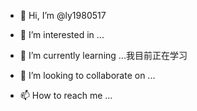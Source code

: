 - 👋 Hi, I’m @ly1980517
- 👀 I’m interested in ...
- 🌱 I’m currently learning ...我目前正在学习

- 💞️ I’m looking to collaborate on ...
- 📫 How to reach me ...

<!---
ly1980517/ly1980517 is a ✨ special ✨ repository because its `README.md` (this file) appears on your GitHub profile.
You can click the Preview link to take a look at your changes.
--->
